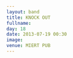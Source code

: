 ```yaml
---
layout: band
title: KNOCK OUT
fullname: 
day: 18
date: 2013-07-19 00:30
image: 
venue: MIERT PUB
---
```



